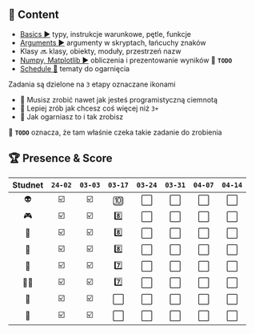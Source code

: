 ## 📒 Content

- [Basics ▶️](./basics.md) typy, instrukcje warunkowe, pętle, funkcje
- [Arguments ▶️](./args.md) argumenty w skryptach, łańcuchy znaków
- Klasy 🔜 klasy, obiekty, moduły, przestrzeń nazw
- [Numpy, Matplotlib ▶️](./np.md) obliczenia i prezentowanie wyników 📌 **`TODO`**
- [Schedule 📑](./todo.md) tematy do ogarnięcia

Zadania są dzielone na `3` etapy oznaczane ikonami

- 🥉 Musisz zrobić nawet jak jesteś programistyczną ciemnotą
- 🥈 Lepiej zrób jak chcesz coś więcej niż `3+`
- 🥇 Jak ogarniasz to i tak zrobisz

📌 **`TODO`** oznacza, że tam właśnie czeka takie zadanie do zrobienia

## 🏆 Presence & Score

| Studnet | `24-02` | `03-03` | `03-17` | `03-24` | `03-31` | `04-07` | `04-14` |
| :-----: | :-----: | :-----: | :-----: | :-----: | :-----: | :-----: | :-----: |
|   👽    |   ☑️    |   ☑️    |   🔟    |   ⬜️   |   ⬜️   |   ⬜️   |   ⬜️   |
|   🎮    |   ☑️    |   ☑️    |   8️⃣    |   ⬜️   |   ⬜️   |   ⬜️   |   ⬜️   |
|   👹    |   ☑️    |   ☑️    |   8️⃣    |   ⬜️   |   ⬜️   |   ⬜️   |   ⬜️   |
|   🥸    |   ☑️    |   ☑️    |   8️⃣    |   ⬜️   |   ⬜️   |   ⬜️   |   ⬜️   |
|   💅    |   ☑️    |   ☑️    |   7️⃣    |   ⬜️   |   ⬜️   |   ⬜️   |   ⬜️   |
|   🥷🏻    |   ☑️    |   ☑️    |   7️⃣    |   ⬜️   |   ⬜️   |   ⬜️   |   ⬜️   |
|   🤒    |   ☑️    |   ☑️    |   ⬜️   |   ⬜️   |   ⬜️   |   ⬜️   |   ⬜️   |
|   🤮    |   ☑️    |   ☑️    |   ⬜️   |   ⬜️   |   ⬜️   |   ⬜️   |   ⬜️   |
